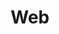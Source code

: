 ---
title: "Web"

spell:
  schools:
    - name:        "Conjuration"
      subschools:  ["Creation"]
      descriptors: []
  classes:
    - name:  "Sorcerer/Wizard"
      abbr:  "Sor/Wiz"
      level: 2
  components:         [V, S, M]
  castingTime:        "1 standard action"
  range:              "Medium (100 ft. + 10 ft./level)"
  effect:             "Webs in a 20-ft.-radius spread"
  duration:           "10 min./level"
  dismissable:        true
  savingThrow:        "Reflex negates; see text"
  spellResistance:    "No"
  materialComponents: ["A bit of spider web."]
  description:        |
    Web creates a many-layered mass of strong, sticky strands. These strands trap those caught in them. The strands are similar to spider webs but far larger and tougher. These masses must be anchored to two or more solid and diametrically opposed points or else the web collapses upon itself and disappears. Creatures caught within a web become entangled among the gluey fibers. Attacking a creature in a web won't cause you to become entangled.

    Anyone in the effect's area when the spell is cast must make a Reflex save. If this save succeeds, the creature is entangled, but not prevented from moving, though moving is more difficult than normal for being entangled (see below). If the save fails, the creature is entangled and can't move from its space, but can break loose by spending 1 round and making a DC 20 Strength check or a DC 25 Escape Artist check. Once loose (either by making the initial Reflex save or a later Strength check or Escape Artist check), a creature remains entangled, but may move through the web very slowly. Each round devoted to moving allows the creature to make a new Strength check or Escape Artist check. The creature moves 5 feet for each full 5 points by which the check result exceeds 10.

    If you have at least 5 feet of web between you and an opponent, it provides cover. If you have at least 20 feet of web between you, it provides total cover.

    The strands of a web spell are flammable. A magic flaming sword can slash them away as easily as a hand brushes away cobwebs. Any fire can set the webs alight and burn away 5 square feet in 1 round. All creatures within flaming webs take {% die_roll 2 4 0 %} points of fire damage from the flames.

    Web can be made permanent with a permanency spell. A permanent web that is damaged (but not destroyed) regrows in 10 minutes.
---